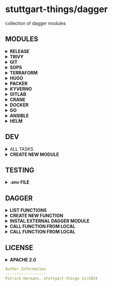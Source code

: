 # stuttgart-things/dagger

collection of dagger modules

## MODULES

<details><summary><b>RELEASE</b></summary>

```bash
# SEMANTIC RELEASE
dagger call -m release semantic \
--src ~/projects/k2n/ \
--token env:GITHUB_TOKEN \
--progress plain -vv \
```

```bash
# DELETE EXISTING TAG
dagger call -m release delete-tag \
--src ~/projects/k2n/ \
--release-tag v1.0.0 \
--git-config file://~/.gitconfig \
-vv --progress plain \
export --path ~/projects/k2n/
```

</details>

<details><summary><b>TRIVY</b></summary>

```bash
# FILESYSTEM SCAN LOCAL
dagger call -m trivy scan-filesystem \
--src /home/sthings/projects/stuttgart-things \
--progress plain -vv \
export --path=/tmp/trivy-fs.json
cat /tmp/trivy-fs.json
```

```bash
# FILESYSTEM SCAN FROM REMOTE GIT REPO
dagger call -m trivy scan-filesystem \
--src git://github.com/stuttgart-things/ansible.git \
--progress plain -vv \
export --path=/tmp/trivy-fs.json
cat /tmp/trivy-fs.json
```

```bash
# IMAGE SCAN (w/ REG LOGIN)
export REG_USER=""
export REG_PW=""

dagger call -m trivy scan-image \
--image-ref nginx:latest \
--registry-user=env:REG_USER \
--registry-password=env:REG_PW \
--progress plain -vv \
export --path=/tmp/image-nginx.json
```

</details>

<details><summary><b>GIT</b></summary>

```bash
dagger call -m git clone-git-hub \
--repository stuttgart-things/stuttgart-things \
--ref main \
--token env:GITHUB_TOKEN \
-vv --progress plain \
export --path=/tmp/repo
```

</details>

<details><summary><b>SOPS</b></summary>

```bash
# ENCRYPT SOPS SECRET
export AGE=age1g438n4l..

dagger call -m sops \
encrypt --age-key env:AGE \
--sops-config ~/.sops.yaml \
--plaintext-file tests/sops/tfvars.json \
--file-extension json \
export --path=/tmp/tfvars.enc.json
```

```bash
# DECRYPT SOPS SECRET
dagger call -m sops \
decrypt-sops \
--sops-key=env:SOPS_AGE_KEY \
--encrypted-file /tmp/tfvars.enc.json
```

</details>

<details><summary><b>TERRAFORM</b></summary>

```bash
# RUN TERRAFORM APPLY AND EXPORTS DIR w/ STATE
dagger call -m terraform \
execute \
--terraform-dir tests/terraform \
--variables "name=patrick,food=kaiserschmarrn" \
--operation apply \
-vv --progress plain \
export --path=~/tmp/dagger/tests/terraform/
```

```bash
# RUN TERRAFORM APPLY AND EXPORTS DIR w/ STATE + MOUNT SECRETS FILE
# SECRETS FILE MUST EXIST UNECRYPTED ON FS
dagger call -m terraform \
execute \
--terraform-dir tests/terraform \
--variables "name=patrick" \ # HIGHEST VAR PRIORITY
--secret-json-variables file://tests/terraform/terraform.tfvars.json \
--operation apply \
-vv --progress plain \
export --path=~/tmp/dagger/tests/terraform/
```

```bash
# RUN TERRAFORM APPLY w/ VAULT LOOKUPS
dagger call -m terraform \
execute \
--terraform-dir /home/sthings/projects/blueprints/tests/vmtemplate/tfvaulttest \
--vault-secret-id env:VAULT_SECRET_ID \
--vault-role-id env:VAULT_ROLE_ID \
--variables "vault_addr=https://vault.example.com:8200" \
--operation apply \
-vv --progress plain \
export --path=~/tmp/dagger/tests/terraform/
```

```bash
# RUN TERRAFORM OUTPUT
dagger call -m terraform \
output \
--terraform-dir ~/projects/terraform/vms/dagger/ \
-vv --progress plain
```

</details>

<details><summary><b>HUGO</b></summary>

```bash
# INIT HUGO FOLDER STRUCTURE (INCLUDING THEME)
dagger call -m hugo \
init-site \
--name test \
--config tests/hugo/hugo.toml \
--content tests/hugo/content \
export --path /tmp/hugo/test

# BUILD AND SERVE
dagger call -m hugo serve \
--config tests/hugo/hugo.toml \
--content tests/hugo/content \
--port 4144 \
up --progress plain

# BUILD + EXPORT STATIC CONTENT (INCLUDING THEME)
dagger call -m hugo \
build-and-export \
--name blog \
--config tests/hugo/hugo.toml \
--content tests/hugo/content \
export --path /tmp/blog/static

# JUST SYNC MINIO BUCKET
export MINIO_USER=""
export MINIO_PASSWORD=""

dagger call -m hugo \
sync-minio-bucket \
--endpoint https://artifacts.automation.example.com \
--bucket-name images \
--insecure=true \
--access-key=env:MINIO_USER \
--secret-key=env:MINIO_PASSWORD \
--alias-name artifacts \
export --path /tmp/images

# BUILD + EXPORT STATIC CONTENT (INCLUDING THEME+BUCKET)
export MINIO_USER=""
export MINIO_PASSWORD=""

dagger call -m hugo \
build-sync-export \
--name blog \
--config tests/hugo/hugo.toml \
--content tests/hugo/content/ \
--endpoint https://artifacts.automation.sthings-vsphere.example.com \
--bucket-name idp \
--insecure=true \
--access-key=env:MINIO_USER \
--secret-key=env:MINIO_PASSWORD \
--alias-name artifacts \
-vv export \
--path=/tmp/bucket
```

# SERVE EXPORTED STATIC CONTENT

```bash
# WORKAROUND FOR NOW
chmod -R o+rX /tmp/blog/static
docker run --rm -p 8080:80 \
-v "/tmp/blog/static:/usr/share/nginx/html" nginx
```

</details>

<details><summary><b>PACKER</b></summary>

```bash
dagger call -m packer bake \
--local-dir "." \
--build-path tests/packer/hello/hello.pkr.hcl \
--progress plain -vv
```

```bash
# w/ VAULT AUTH (PACKER ONLY WORKS WITH VAULT TOKEN, FOR ANSIBLE WE'RE USING APPROLE AUTH)
export VAULT_ROLE_ID=<>
export VAULT_TOKEN=<>
export VAULT_SECRET_ID<>

dagger call -m packer bake \
--local-dir "/home/sthings/projects/stuttgart-things/packer/builds/ubuntu24-labda-vsphere/" \
--build-path ubuntu24-base-os.pkr.hc\
--vault-addr https://vault-vsphere.example.com:8200 \
--vault-role-id env:VAULT_ROLE_ID \
--vault-token env:VAULT_TOKEN \
--vault-secret-id env:VAULT_SECRET_ID \
--progress plain -vv
```

```bash
# MOVE VM TEMPLATE
export VCENTER_FQDN=https://10.100.135.50/sdk
export VCENTER_USER=<>
export VCENTER_PASSWORD<>

dagger call -m packer vcenteroperation \
--operation move \
--vcenter env:VCENTER_FQDN \
--username env:VCENTER_USER \
--password env:VCENTER_PASSWORD \
--source /Datacenter/vm/stuttgart-things/rancher-things/sthings-app-4 \
--target /Datacenter/vm/stuttgart-things/testing/ \
--progress plain -vv
```

```bash
# RENAME VM TEMPLATE
export VCENTER_FQDN=https://10.100.135.50/sdk
export VCENTER_USER=<>
export VCENTER_PASSWORD<>

dagger call -m packer vcenteroperation \
--operation rename \
--vcenter env:VCENTER_FQDN \
--username env:VCENTER_USER \
--password env:VCENTER_PASSWORD \
--source /Datacenter/vm/stuttgart-things/vm-templates/u22-rke2-ipi  \
--target u22-rke2-old \
--progress plain -vv
```

</details>

<details><summary><b>KYVERNO</b></summary>

```bash
# VALIDATE RESOURCES AGAINST POLICIES
dagger call -m kyverno validate \
--policy tests/kyverno/policies/ \
--resource tests/kyverno/resource-good/ \
--progress plain
```

```bash
# OUTPUT KYVERNO VERSION
dagger call -m kyverno version \
--progress plain
```

</details>

<details><summary><b>GITLAB</b></summary>

```bash
# GET PROJECT ID BY PROJECT NAME
dagger call -m gitlab get-project-id \
--token env:GITLAB_TOKEN \
--server gitlab.com \
--project-name "docs" \
--group-path "Lab/stuttgart-things/idp"
```

```bash
# GET MERGE REQUEST ID BY PROJECT ID
dagger call -m gitlab list-merge-requests \
--token env:GITLAB_TOKEN \
--server gitlab.com \
--project-id 14160 \
--progress plain
```

```bash
# GET MERGE REQUEST ID BY PROJECT ID
dagger call -m gitlab get-merge-request-id \
--token env:GITLAB_TOKEN \
--server gitlab.com \
--project-id 14466 \
--merge-request-title "RFC- -" \
--progress plain
```

```bash
# LIST ALL CHANGES FROM MR INTO (USUALY) MAIN
dagger call -m gitlab list-merge-request-changes \ --token env:GITLAB_TOKEN \
--server gitlab.com \
--project-id="14466" \
--merge-request-id="1" \
--progress plain
```

```bash
# LIST ALL CHANGES FROM MR INTO (USUALY) MAIN
dagger call -m gitlab clone \
--repo-url https://gitlab.com/Lab/stuttgart-things/idp/resource-engines.git
--token env:GITLAB_TOKEN \
--branch=main \
#export --path /tmp/repo \ # IF YOU WANT TO EXPORT TO LOCAL FS
--progress plain
```

```bash
# PRINT ALL FILES CHANGED BY A MR
dagger call -m gitlab print-merge-request-file-changes \
--repo-url https://gitlab.com/Lab/stuttgart-things/idp/resource-engines.git \
--server gitlab.com \
--token env:GITLAB_TOKEN \
--merge-request-id="1" \
--project-id="14466" \
--branch "RFC-_" \
--progress plain
```

```bash
# LIST ALL PROJECTS IN A GROUP
dagger call -m gitlab list-projects \
--server gitlab.com \
--token env:GITLAB_TOKEN \
--group-path "Lab%2Fstuttgart-things"
--progress plain
```

```bash
# PRINT ALL FILES CHANGED BY A MR
dagger call -m gitlab update-merge-request-state \
--server gitlab.com \
--token env:GITLAB_TOKEN \
--merge-request-id="1" \
--project-id="14466" \
--action merge \ # or 'close'
--progress plain
```

</details>

<details><summary><b>CRANE</b></summary>

```bash
# REG AUTH FOR SOURCE AND TARGET REG
dagger call -m crane copy \
--sourceRegistry ghcr.io \
--sourceUsername patrick-hermann-sva \
--sourcePassword env:GITHUB_TOKEN \
--targetRegistry harbor.example.com \
--targetUsername admin \
--targetPassword env:HARBOR \
--platform linux/amd64 \
--insecure=true \
--source ghcr.io/stuttgart-things/backstage:2025-04-22 \
--target harbor.example.com/test/backstage:2025-04-22 \
--progress plain
```

```bash
# REG AUTH FOR TARGET REG ONLY
dagger call -m crane copy \
--targetUsername admin \
--targetPassword env:HARBOR \
--source redis:latest \
--target harbor.example.com/test/redis:2025-04-22 \
--targetRegistry harbor.example.com \
--insecure=true \
--platform linux/amd64 \
--progress plain
```

</details>

<details><summary><b>DOCKER</b></summary>

### LINT

```bash
dagger call -m docker \
lint \
--src tests/docker \
-vv --progress plain
```

### BUILD

```bash
dagger call -m docker \
build \
--src tests/docker \
-vv --progress plain
```

### BUILD + PUSH TEMPORARY IMAGE w/o AUTH

```bash
dagger call -m docker \
build-and-push \
--source tests/docker \
--repository-name stuttgart-things/test \
--registry-url ttl.sh \
--tag 1.2.3 \
-vv --progress plain
```

### BUILD + PUSH IMAGE w/ AUTH

```bash
dagger call -m docker \
build-and-push \
--source tests/docker \
--repository-name stuttgart-things/test \
--registry-url ghcr.io \
--tag 1.2.3 \
--registry-username=env:GITHUB_USER \
--registry-password=env:GITHUB_TOKEN \
-vv --progress plain
```

</details>

<details><summary><b>GO</b></summary>

### LINT PROJECT

```bash
dagger call -m go \
lint --src "." \
--timeout 300s \
--progress plain \
-vv
```

### BUILD PROJECT

```bash
dagger call -m go \
build-binary \
--src "." \
--os linux \
--arch amd64 \
--ldflags "cmd.version=1.278910; cmd.date=$(date -u +%Y-%m-%dT%H:%M:%SZ)" \
--package-name github.com/stuttgart-things/k2n \
--go-main-file main.go \
--bin-name k2 \
--go-version 1.24.4 \
export --path=/tmp/go/build/ \
--progress plain \
-vv
```

### KO BUILD

```bash
# BUILD JUST LOCAL
dagger call -m go ko-build \
--src tests/go/calculator/ \
--push="false" \
--progress plain -vv
```

```bash
# BUILD + PUSH
dagger call -m go ko-build \
--src tests/go/calculator/ \
--token=env:GITHUB_TOKEN \
--repo ghcr.io/stuttgart-things/machineshop \
--progress plain -vv
```

</details>

<details><summary><b>ANSIBLE</b></summary>

### EXECUTE ANSIBLE

```bash
dagger call -m ansible execute \
--src . \
--playbooks tests/ansible/hello.yaml,tests/ansible/hello2.yaml \
-vv --progress plain
```

```bash
dagger call -m ansible execute \
--requirements tests/ansible/requirements.yaml \
--src . \
--playbooks tests/ansible/hello.yaml,tests/ansible/hello2.yaml \
-vv --progress plain
```

```bash
export SSH_USER=sthings
export SSH_PASSWORD=<REPLACEME>

dagger call -m ansible execute \
--requirements tests/ansible/requirements.yaml \
--src . \
--playbooks tests/ansible/hello.yaml,sthings.baseos.setup \
--inventory /home/sthings/projects/terraform/vms/sthings-runner/rke2.ini \
--ssh-user=env:SSH_USER \
--ssh-password=env:SSH_PASSWORD \
--parameters "send_to_homerun=false" \
-vv --progress plain
```

the idea of this module is to create versioned collection artifcat 'on the fly' -
this module can work with a file structure like this:

### CREATE A COLLECTION PACKAGE

```bash
dagger call --progress plain -m ansible run-collection-build-pipeline \
--src ansible/collections/baseos \
--progress plain \
export --path=/tmp/ansible/output/
```

### BUILD A GITHUB RELEASE FROM FILES

```bash
dagger call --progress plain -m ansible github-release \
--token=env:GITHUB_TOKEN \
--group stuttgart-things \
--repo dagger  \
--files "tests/test-values.yaml,tests/registry/README.md" \
--notes "test" \
--tag 09.1.6 \
--title hello
```

</details>

<details><summary><b>HELM</b></summary>

```bash
# LINT
dagger call -m helm \
lint \
--src tests/helm/test-chart \
-vv --progress plain
```

```bash
# RENDER A CHART w/ VALUES
dagger call -m helm \
render \
--src tests/helm/test-chart \
--valuesFile tests/helm/test-values.yaml \
-vv --progress plain
```

```bash
# PACKAGE + EXPORT CHART AS TGZ
dagger call -m helm \
package \
--src tests/helm/test-chart \
-vv --progress plain \
export --path=/tmp/chart.tgz
```

```bash
# PUSH CHART TO REGISTRY
dagger call -m helm \
push \
--src tests/helm/test-chart \
--registry ghcr.io \
--repository stuttgart-things \
--username patrick-hermann-sva \
--password env:GITHUB_TOKEN \
-vv --progress plain
```

```bash
# RENDER HELMFILE (w/ REG AUTH)
dagger call -m helm \
render-helmfile \
--src tests/helm/ \
--registry-secret file://~/.docker/config.json
```

```bash
# APPLY HELMFILE (w/ KUBECONFIG)
dagger call -m helm \
helmfile-operation \
--src tests/helm/ \
--kube-config file://~/.kube/labda-sthings-infra \
-vv --progress plain
```

```bash
# DESTROY RELEASES w/ HELMFILE (w/ KUBECONFIG DOWNLOADED FROM VAULT)
dagger call -m helm \
helmfile-operation \
--operation destroy \
--src tests/helm/ \
--vault-url env:VAULT_ADDR \
--vault-secret-id env:VAULT_SECRET_ID \
--vault-app-role-id env:VAULT_ROLE_ID \
--secretPathKubeconfig kubeconfigs/test2/kubeconfig \
-vv --progress plain
```

```bash
# DESTROY HELMFILE (w/ KUBECONFIG)
dagger call -m helm \
helmfile-operation \
--operation destroy \
--src tests/helm/ \
--kube-config file://~/.kube/labda-sthings-infra \
-vv --progress plain
```

```bash
# MANIFEST VALIDATION w/ POLARIS
dagger call -m helm \
validate-chart \
--severity danger \
--src tests/helm/test-chart/ \
-vv --progress plain \
export --path=/tmp/polaris.json
```

</details>

## DEV

<details><summary>ALL TASKS</summary>

```bash
task: Available tasks for this project:
* branch:                Create branch from main
* check:                 Run pre-commit hooks
* commit:                Commit + push code into branch
* create:                Create new dagger module
* do:                    Select a task to run
* pr:                    Create pull request into main
* release:               push new version
* switch-local:          Switch to local branch
* switch-remote:         Switch to remote branch
* test:                  Select test to run
* test-ansible:          Test ansible functions
* test-crossplane:       Test crossplame functions
* test-docker:           Test docker module
* test-gitlab:           Test gitlab functions
* test-go:               Test go functions
* test-helm:             Test helm functions
* test-hugo:             Test hugo
* test-packer:           Test packer functions
* test-terraform:        Test terraform functions
```

</details>

<details><summary><b>CREATE NEW MODULE</b></summary>

```bash
# EXAMPLE MODULE
MODULE=crossplane task create
```

</details>

## TESTING

<details><summary><b>.env FILE</b></summary>

```bash
cat <<EOF > .env
gitlab_server="#TOBESET"
gitlab_project=docs # example
gitlab_group="Lab/stuttgart-things/idp" # example
gitlab_group_escaped="Lab%2Fstuttgart-things%2Fidp" # example
EOF
```

</details>

## DAGGER

<details><summary><b>LIST FUNCTIONS</b></summary>

```bash
MODULE=golang #example
dagger functions -m ${MODULE}/
```

</details>

<details><summary><b>CREATE NEW FUNCTION</b></summary>

```bash
MODULE=example #example
dagger init --sdk=go --source=./${MODULE} --name=${MODULE}
```

</details>

<details><summary><b>INSTAL EXTERNAL DAGGER MODULE</b></summary>

```bash
dagger install github.com/purpleclay/daggerverse/golang@v0.5.0


https://github.com/disaster37/dagger-library-go@v0.0.24
```

</details>

<details><summary><b>CALL FUNCTION FROM LOCAL</b></summary>

```bash
MODULE=example #example
dagger functions -m ${MODULE}
```

```bash
MODULE=helm #example
dagger call -m ./${MODULE} \
lint --source tests/test-chart/ \
--progress plain
```

</details>

<details><summary><b>CALL FUNCTION FROM LOCAL</b></summary>

```bash
MODULE=golang #example
dagger call -m github.com/stuttgart-things/dagger/${MODULE} build --progress plain --src ./ export --path build
```

</details>

## LICENSE

<details><summary><b>APACHE 2.0</b></summary>

Copyright 2023 patrick hermann.

Licensed under the Apache License, Version 2.0 (the "License");
you may not use this file except in compliance with the License.
You may obtain a copy of the License at

    http://www.apache.org/licenses/LICENSE-2.0

Unless required by applicable law or agreed to in writing, software
distributed under the License is distributed on an "AS IS" BASIS,
WITHOUT WARRANTIES OR CONDITIONS OF ANY KIND, either express or implied.
See the License for the specific language governing permissions and
limitations under the License.

</details>

```yaml
Author Information
------------------
Patrick Hermann, stuttgart-things 11/2024
```